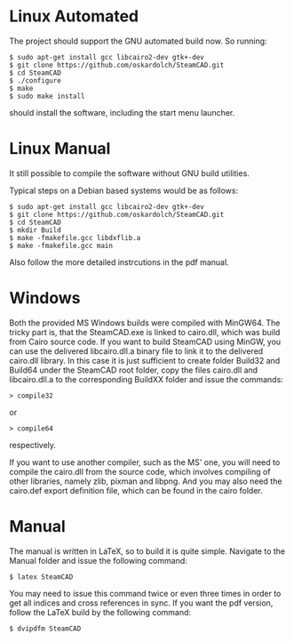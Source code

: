 # Linux Automated
The project should support the GNU automated build now. So running:
```
$ sudo apt-get install gcc libcairo2-dev gtk+-dev
$ git clone https://github.com/oskardolch/SteamCAD.git
$ cd SteamCAD
$ ./configure
$ make
$ sudo make install
```
should install the software, including the start menu launcher.

# Linux Manual
It still possible to compile the software without GNU build utilities.

Typical steps on a Debian based systems would be as follows:
```
$ sudo apt-get install gcc libcairo2-dev gtk+-dev
$ git clone https://github.com/oskardolch/SteamCAD.git
$ cd SteamCAD
$ mkdir Build
$ make -fmakefile.gcc libdxflib.a
$ make -fmakefile.gcc main
```
Also follow the more detailed instrcutions in the pdf manual.

# Windows
Both the provided MS Windows builds were compiled with MinGW64. The tricky part is, that the SteamCAD.exe
is linked to cairo.dll, which was build from Cairo source code. If you want to build SteamCAD using MinGW,
you can use the delivered libcairo.dll.a binary file to link it to the delivered cairo.dll library. In this
case it is just sufficient to create folder Build32 and Build64 under the SteamCAD root folder, copy the
files cairo.dll and libcairo.dll.a to the corresponding BuildXX folder and issue the commands:
```
> compile32
```
or
```
> compile64
```
respectively.

If you want to use another compiler, such as the MS' one, you will need to compile the cairo.dll from the
source code, which involves compiling of other libraries, namely zlib, pixman and libpng. And you may also
need the cairo.def export definition file, which can be found in the cairo folder.

# Manual
The manual is written in LaTeX, so to build it is quite simple. Navigate to the Manual folder and issue
the following command:
```
$ latex SteamCAD
```
You may need to issue this command twice or even three times in order to get all indices and cross references
in sync. If you want the pdf version, follow the LaTeX build by the following command:
```
$ dvipdfm SteamCAD
```
